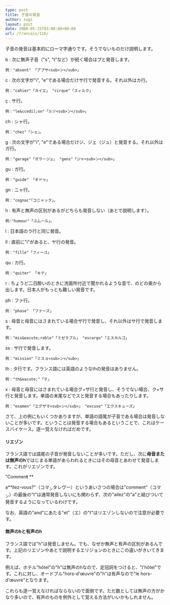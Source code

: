 ```yaml
---
type: post
title: 子音の発音
author: sugi
layout: post
date: 2000-05-15T03:00:00+09:00
url: /francais/116/
---
```

子音の発音は基本的にローマ字通りです。そうでないものだけ説明します。

b
:   次に無声子音（"s", "t"など）が続く場合はプと発音します。
      
    例："absent" 「アプサ<sub>ン</sub>」

c
:   次の文字が"i", "e"である場合だけサ行で発音する。それ以外はカ行。
  
    例："cahier"「カイエ」 "cirque"「スィルク」

&ccedil;
:   サ行。
   
    例："le&ccedil;on"「ルソ<sub>ン</sub>」

ch
:   シャ行。
  
    例："chez"「シェ」。

g
:   次の文字が"i", "e"である場合だけジ、ジェ（ジュ）と発音する。それ以外はガ行。
      
    例："garage"「ガラージュ」 "gens"「ジャ<sub>ン</sub>」

gu
:   ガ行。
      
    例："guide" 「ギドゥ」

gn
:   ニャ行。
      
    例："cognac"｢コニャック」。

h
:   有声と無声の区別があるがどちらも発音しない（あとで説明します）。
      
    例:"humour"「ユムール」。

l
:   日本語のラ行と同じ発音。

ll
:   直前に"i"があると、ヤ行の発音。
      
    例："fille"「フィーユ」

qu
:   カ行。
      
    例："quiter" 「キテ」

r
:   ちょうど二日酔いのときに洗面所付近で聞かれるような音で、のどの奥から出します。日本人がもっとも難しい発音です。

ph
:   ファ行。
      
    例："phase" 「ファーズ」

s
:   母音と母音にはさまれている場合ザ行で発音し、それ以外はサ行で発音します。
      
    例："mis&eacute;rable"「ミゼラブル」 "escargo"「エスカルゴ」

ss
:   サ行で発音します。
      
    例："mission"「ミスョ<sub>ン</sub>」

th
:   タ行です。フランス語には英語のようなthの発音はありません。
      
    例："th&eacute;"「テ」

x
:   母音と母音にはさまれている場合グ+ザ行と発音し、そうでない場合、ク+サ行と発音します。単語の末尾などでスと発音する場合もあったりします。
      
    例："examen"「エグザマ<sub>ン</sub>」 "excuse"「エクスキューズ」

さて、上の例にもいくつかありますが、単語の語尾が子音である場合は発音しないことが多いです。ということは発音する場合もあるということで、これはケースバイケース。逐一覚えなければだめです。

#### リエゾン

フランス語では語尾の子音が発音しないことが多いです。ただし、次に**母音または無声のh**ではじまる単語があらわれるときにはその母音とあわせて発音します。これがリエゾンです。

"Commen**t** **
  
a**llez-vous?"（コマ<sub>ン</sub>タレヴー）というあいさつの場合は"comment"（コマ<sub>ン</sub>）の最後の"t"は通常発音しないにも関わらず、次の"allez"の"a"と結びついて発音するようになっているわけです。

なお、英語の"and"にあたる"et"（エ）の"t"はリエゾンしないので注意が必要です。

#### 無声のhと有声のh

フランス語では"h"は発音しません。でも、なぜか無声と有声の区別があるんです。上記のリエゾンやあとで説明するエリジョンのときにこの違いがきいてきます。

例えば、ホテル"h&ocirc;tel"の"h"は無声のhなので、定冠詞をつけると、"l'h&ocirc;tel"です。これに対し、オードブル"hors-d'&oelig;uvre"の"h"は有声なので"le hors-d'&oelig;uvre"となります。

これらも逐一覚えなければならないので面倒です。ただ数としては無声の方がかなり多いので、有声のものを例外として覚える方法がいいかもしれません。
